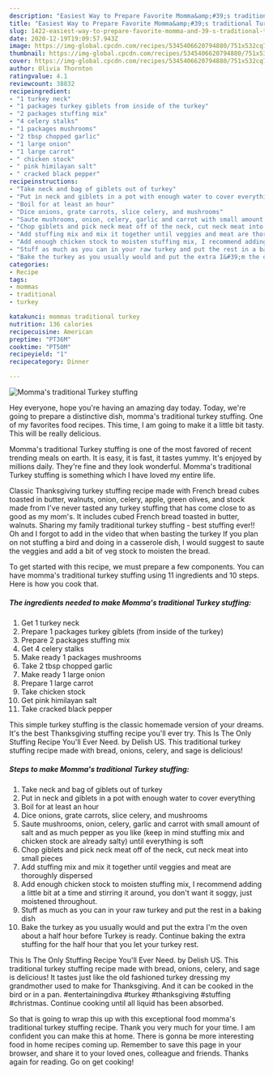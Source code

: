 ```yaml
---
description: "Easiest Way to Prepare Favorite Momma&amp;#39;s traditional Turkey stuffing"
title: "Easiest Way to Prepare Favorite Momma&amp;#39;s traditional Turkey stuffing"
slug: 1422-easiest-way-to-prepare-favorite-momma-and-39-s-traditional-turkey-stuffing
date: 2020-12-19T19:09:57.943Z
image: https://img-global.cpcdn.com/recipes/5345406620794880/751x532cq70/mommas-traditional-turkey-stuffing-recipe-main-photo.jpg
thumbnail: https://img-global.cpcdn.com/recipes/5345406620794880/751x532cq70/mommas-traditional-turkey-stuffing-recipe-main-photo.jpg
cover: https://img-global.cpcdn.com/recipes/5345406620794880/751x532cq70/mommas-traditional-turkey-stuffing-recipe-main-photo.jpg
author: Olivia Thornton
ratingvalue: 4.1
reviewcount: 38832
recipeingredient:
- "1 turkey neck"
- "1 packages turkey giblets from inside of the turkey"
- "2 packages stuffing mix"
- "4 celery stalks"
- "1 packages mushrooms"
- "2 tbsp chopped garlic"
- "1 large onion"
- "1 large carrot"
- " chicken stock"
- " pink himilayan salt"
- " cracked black pepper"
recipeinstructions:
- "Take neck and bag of giblets out of turkey"
- "Put in neck and giblets in a pot with enough water to cover everything"
- "Boil for at least an hour"
- "Dice onions, grate carrots, slice celery, and mushrooms"
- "Saute mushrooms, onion, celery, garlic and carrot with small amount of salt and as much pepper as you like (keep in mind stuffing mix and chicken stock are already salty) until everything is soft"
- "Chop giblets and pick neck meat off of the neck, cut neck meat into small pieces"
- "Add stuffing mix and mix it together until veggies and meat are thoroughly dispersed"
- "Add enough chicken stock to moisten stuffing mix, I recommend adding a little bit at a time and stirring it around, you don&#39;t want it soggy, just moistened throughout."
- "Stuff as much as you can in your raw turkey and put the rest in a baking dish"
- "Bake the turkey as you usually would and put the extra I&#39;m the oven about a half hour before Turkey is ready. Continue baking the extra stuffing for the half hour that you let your turkey rest."
categories:
- Recipe
tags:
- mommas
- traditional
- turkey

katakunci: mommas traditional turkey 
nutrition: 136 calories
recipecuisine: American
preptime: "PT36M"
cooktime: "PT50M"
recipeyield: "1"
recipecategory: Dinner

---
```



![Momma&#39;s traditional Turkey stuffing](https://img-global.cpcdn.com/recipes/5345406620794880/751x532cq70/mommas-traditional-turkey-stuffing-recipe-main-photo.jpg)

Hey everyone, hope you're having an amazing day today. Today, we're going to prepare a distinctive dish, momma&#39;s traditional turkey stuffing. One of my favorites food recipes. This time, I am going to make it a little bit tasty. This will be really delicious.

Momma&#39;s traditional Turkey stuffing is one of the most favored of recent trending meals on earth. It is easy, it is fast, it tastes yummy. It's enjoyed by millions daily. They're fine and they look wonderful. Momma&#39;s traditional Turkey stuffing is something which I have loved my entire life.

Classic Thanksgiving turkey stuffing recipe made with French bread cubes toasted in butter, walnuts, onion, celery, apple, green olives, and stock made from I&#39;ve never tasted any turkey stuffing that has come close to as good as my mom&#39;s. It includes cubed French bread toasted in butter, walnuts. Sharing my family traditional turkey stuffing - best stuffing ever!! Oh and I forgot to add in the video that when basting the turkey If you plan on not stuffing a bird and doing in a casserole dish, I would suggest to saute the veggies and add a bit of veg stock to moisten the bread.


To get started with this recipe, we must prepare a few components. You can have momma&#39;s traditional turkey stuffing using 11 ingredients and 10 steps. Here is how you cook that.

<!--inarticleads1-->

##### The ingredients needed to make Momma&#39;s traditional Turkey stuffing:

1. Get 1 turkey neck
1. Prepare 1 packages turkey giblets (from inside of the turkey)
1. Prepare 2 packages stuffing mix
1. Get 4 celery stalks
1. Make ready 1 packages mushrooms
1. Take 2 tbsp chopped garlic
1. Make ready 1 large onion
1. Prepare 1 large carrot
1. Take  chicken stock
1. Get  pink himilayan salt
1. Take  cracked black pepper


This simple turkey stuffing is the classic homemade version of your dreams. It&#39;s the best Thanksgiving stuffing recipe you&#39;ll ever try. This Is The Only Stuffing Recipe You&#39;ll Ever Need. by Delish US. This traditional turkey stuffing recipe made with bread, onions, celery, and sage is delicious! 

<!--inarticleads2-->

##### Steps to make Momma&#39;s traditional Turkey stuffing:

1. Take neck and bag of giblets out of turkey
1. Put in neck and giblets in a pot with enough water to cover everything
1. Boil for at least an hour
1. Dice onions, grate carrots, slice celery, and mushrooms
1. Saute mushrooms, onion, celery, garlic and carrot with small amount of salt and as much pepper as you like (keep in mind stuffing mix and chicken stock are already salty) until everything is soft
1. Chop giblets and pick neck meat off of the neck, cut neck meat into small pieces
1. Add stuffing mix and mix it together until veggies and meat are thoroughly dispersed
1. Add enough chicken stock to moisten stuffing mix, I recommend adding a little bit at a time and stirring it around, you don&#39;t want it soggy, just moistened throughout.
1. Stuff as much as you can in your raw turkey and put the rest in a baking dish
1. Bake the turkey as you usually would and put the extra I&#39;m the oven about a half hour before Turkey is ready. Continue baking the extra stuffing for the half hour that you let your turkey rest.


This Is The Only Stuffing Recipe You&#39;ll Ever Need. by Delish US. This traditional turkey stuffing recipe made with bread, onions, celery, and sage is delicious! It tastes just like the old fashioned turkey dressing my grandmother used to make for Thanksgiving. And it can be cooked in the bird or in a pan. #entertainingdiva #turkey #thanksgiving #stuffing #christmas. Continue cooking until all liquid has been absorbed. 

So that is going to wrap this up with this exceptional food momma&#39;s traditional turkey stuffing recipe. Thank you very much for your time. I am confident you can make this at home. There is gonna be more interesting food in home recipes coming up. Remember to save this page in your browser, and share it to your loved ones, colleague and friends. Thanks again for reading. Go on get cooking!
